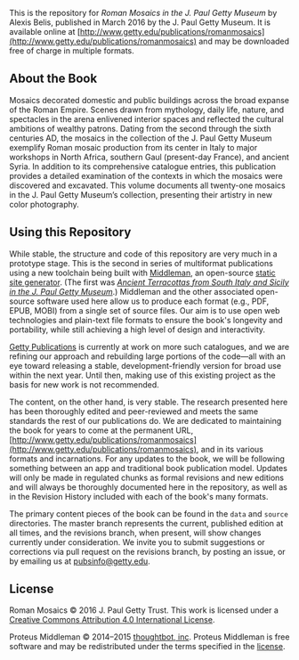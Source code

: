 This is the repository for *Roman Mosaics in the J. Paul Getty Museum* by Alexis Belis, published in March 2016 by the J. Paul Getty Museum. It is available online at [http://www.getty.edu/publications/romanmosaics](http://www.getty.edu/publications/romanmosaics) and may be downloaded free of charge in multiple formats.

## About the Book

Mosaics decorated domestic and public buildings across the broad expanse of the Roman Empire. Scenes drawn from mythology, daily life, nature, and spectacles in the arena enlivened interior spaces and reflected the cultural ambitions of wealthy patrons. Dating from the second through the sixth centuries AD, the mosaics in the collection of the J. Paul Getty Museum exemplify Roman mosaic production from its center in Italy to major workshops in North Africa, southern Gaul (present-day France), and ancient Syria. In addition to its comprehensive catalogue entries, this publication provides a detailed examination of the contexts in which the mosaics were discovered and excavated. This volume documents all twenty-one mosaics in the J. Paul Getty Museum’s collection, presenting their artistry in new color photography.

## Using this Repository

While stable, the structure and code of this repository are very much in a prototype stage. This is the second in series of multiformat publications using a new toolchain being built with [Middleman](https://github.com/middleman/middleman), an open-source [static site generator](https://www.smashingmagazine.com/2015/11/modern-static-website-generators-next-big-thing/). (The first was [*Ancient Terracottas from South Italy and Sicily in the J. Paul Getty Museum*](http://www.getty.edu/publications/terracottas).) Middleman and the other associated open-source software used here allow us to produce each format (e.g., PDF, EPUB, MOBI)  from a single set of source files. Our aim is to use open web technologies and plain-text file formats to ensure the book's longevity and portability, while still achieving a high level of design and interactivity.

[Getty Publications](http://www.getty.edu/publications/) is currently at work on more such catalogues, and we are refining our approach and rebuilding large portions of the code—all with an eye toward releasing a stable, development-friendly version for broad use within the next year. Until then, making use of this existing project as the basis for new work is not recommended.

The content, on the other hand, is very stable. The research presented here has been thoroughly edited and peer-reviewed and meets the same standards the rest of our publications do. We are dedicated to maintaining the book for years to come at the permanent URL, [http://www.getty.edu/publications/romanmosaics](http://www.getty.edu/publications/romanmosaics), and in its various formats and incarnations. For any updates to the book, we will be following something between an app and traditional book publication model. Updates will only be made in regulated chunks as formal revisions and new editions and will always be thoroughly documented here in the repository, as well as in the Revision History included with each of the book's many formats.

The primary content pieces of the book can be found in the `data` and `source` directories. The master branch represents the current, published edition at all times, and the revisions branch, when present, will show changes currently under consideration. We invite you to submit suggestions or corrections via pull request on the revisions branch, by posting an issue, or by emailing us at [pubsinfo@getty.edu](mailto:pubsinfo@getty.edu).

## License

Roman Mosaics © 2016 J. Paul Getty Trust. This work is licensed under a [Creative Commons Attribution 4.0 International License](http://creativecommons.org/licenses/by/4.0/).

Proteus Middleman © 2014–2015 [thoughtbot, inc](http://thoughtbot.com). Proteus Middleman is free software and may be redistributed under the terms specified in the [license](https://github.com/thoughtbot/bourbon/blob/master/LICENSE.md).
